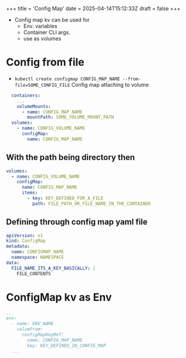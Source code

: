 +++
title = 'Config Map'
date = 2025-04-14T15:12:33Z
draft = false
+++

- Config map kv can be used for
  - Env. variables
  - Container CLI args.
  - use as volumes

# Config from file

- `kubectl create configmap CONFIG_MAP_NAME --from-file=SOME_CONFIG_FILE`
Config map attaching to volume
```yaml
  containers:
    ...
    volumeMounts:
      - name: CONFIG_MAP_NAME
        mountPath: SOME_VOLUME_MOUNT_PATH
  volumes:
    - name: CONFIG_VOLUME_NAME
      configMap:
        name: CONFIG_MAP_NAME
```

## With the path being directory then 

```yaml
volumes:
  - name: CONFIG_VOLUME_NAME
    configMap:
      name: CONFIG_MAP_NAME
      items:
        - key: KEY_DEFINED_FOR_A_FILE
          path: FILE_PATH_OR_FILE_NAME_IN_THE_CONTAINER
```

## Defining through config map yaml file

```yaml
apiVersion: v1
kind: ConfigMap
metadata:
  name: CONFIGMAP_NAME
  namespace: NAMESPACE
data:
  FILE_NAME_ITS_A_KEY_BASICALLY: |
    FILE_CONTENTS
```

# ConfigMap kv as Env

```yaml
...
env:
  - name: ENV_NAME
    valueFrom:
      configMapKeyRef:
        name: CONFIG_MAP_NAME
        key: KEY_DEFINED_IN_CONFIG_MAP
  ...
```